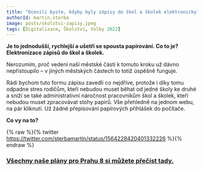 ```yaml
---
title: "Ocenili byste, kdyby byly zápisy do škol a školek elektronicky?"
authorId: martin.sterba
image: posts/skolstvi-zapisy.jpeg
tags: [Digitalizace, Školství, Volby 2022]
---
```

**Je to jednodušší, rychlejší a ušetří se spousta papírování. Co to je? Elektronizace zápisů do škol a školek.**

Nerozumím, proč vedení naší městské části k tomuto kroku už dávno nepřistoupilo – v jiných městských částech to totiž úspěšně funguje.

Rádi bychom tuto formu zápisu zavedli co nejdříve, protože i díky tomu odpadne stres rodičům, kteří nebudou muset běhat od jedné školy ke druhé a sníží se také administrativní náročnost pracovníkům škol a školek, kteří nebudou muset zpracovávat stohy papírů. Vše přehledně na jednom webu, na pár kliknutí. Už žádné přepisování papírových přihlášek do počítače. 

**Co vy na to?**

{% raw %}{% twitter https://twitter.com/sterbamartin/status/1564228420401332226 %}{% endraw %}

### [Všechny naše plány pro Prahu 8 si můžete přečíst tady.](https://praha8.pirati.cz/volby/2022-komunalni.html?pohled=program)